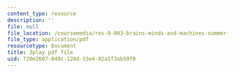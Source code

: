 ```yaml
---
content_type: resource
description: ''
file: null
file_location: /coursemedia/res-9-003-brains-minds-and-machines-summer-course-summer-2015/720e2607049c128d33e492a1f3ab59f0_TjrRSOHQACw.pdf
file_type: application/pdf
resourcetype: Document
title: 3play pdf file
uid: 720e2607-049c-128d-33e4-92a1f3ab59f0
---
```

